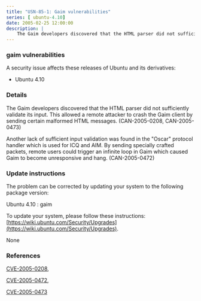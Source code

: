```yaml
---
title: "USN-85-1: Gaim vulnerabilities"
series: [ ubuntu-4.10]
date: 2005-02-25 12:00:00
description: |
    The Gaim developers discovered that the HTML parser did not sufficiently validate its input. This allowed a remote attacker to crash the Gaim client by sending certain malformed HTML messages. (CAN-2005-0208, CAN-2005-0473)
--- 
```

 
 


### gaim vulnerabilities

A security issue affects these releases of Ubuntu and its derivatives:

* Ubuntu 4.10

### Details

The Gaim developers discovered that the HTML parser did not sufficiently validate its input. This allowed a remote attacker to crash the Gaim client by sending certain malformed HTML messages. (CAN-2005-0208, CAN-2005-0473)

Another lack of sufficient input validation was found in the &quot;Oscar&quot; protocol handler which is used for ICQ and AIM. By sending specially crafted packets, remote users could trigger an infinite loop in Gaim which caused Gaim to become unresponsive and hang. (CAN-2005-0472)

### Update instructions

The problem can be corrected by updating your system to the following package version:

Ubuntu 4.10
 : gaim 

To update your system, please follow these instructions: [https://wiki.ubuntu.com/Security/Upgrades](https://wiki.ubuntu.com/Security/Upgrades).

None

### References

 
 [CVE-2005-0208](http://people.ubuntu.com/~ubuntu-security/cve/CVE-2005-0208), 

 [CVE-2005-0472](http://people.ubuntu.com/~ubuntu-security/cve/CVE-2005-0472), 

 [CVE-2005-0473](http://people.ubuntu.com/~ubuntu-security/cve/CVE-2005-0473)
 

